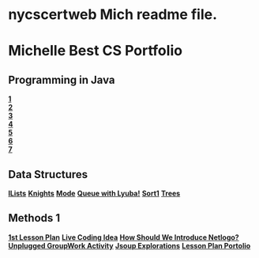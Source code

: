 # nycscertweb Mich readme file.


# Michelle Best CS Portfolio
## Programming in Java

**[1](https://github.com/hunter-teacher-cert/work_csci70900-MichCS/tree/master/1)**  
**[2](https://github.com/hunter-teacher-cert/work_csci70900-MichCS/tree/master/2)**  
**[3](https://github.com/hunter-teacher-cert/work_csci70900-MichCS/tree/master/3)**  
**[4](https://github.com/hunter-teacher-cert/work_csci70900-MichCS/tree/master/4)**  
**[5](https://github.com/hunter-teacher-cert/work_csci70900-MichCS/tree/master/5)**  
**[6](https://github.com/hunter-teacher-cert/work_csci70900-MichCS/tree/master/6)**  
**[7]()**  

## Data Structures
**[lLists](https://github.com/hunter-teacher-cert/work_csci70900-MichCS/tree/master/ds/Llists)** 
**[Knights](https://github.com/hunter-teacher-cert/work_csci70900-MichCS/tree/master/ds/Knights)**
**[Mode](https://github.com/hunter-teacher-cert/work_csci70900-MichCS/tree/master/ds/Mode)** 
**[Queue with Lyuba!](https://github.com/hunter-teacher-cert/work_csci70900-MichCS/tree/master/ds/Queue)**
**[Sort1](https://github.com/hunter-teacher-cert/work_csci70900-MichCS/tree/master/ds/Sort1)**
**[Trees](https://github.com/hunter-teacher-cert/work_csci70900-MichCS/tree/master/ds/Trees)**


## Methods 1
**[1st Lesson Plan](https://github.com/hunter-teacher-cert/work_csci70900-MichCS/blob/master/meth1/01LessonPlan.md)** 
**[Live Coding Idea](https://github.com/hunter-teacher-cert/work_csci70900-MichCS/blob/master/meth1/02LiveCodingLesson.md)**
**[How Should We Introduce Netlogo?](https://github.com/hunter-teacher-cert/work_csci70900-MichCS/blob/master/meth1/05_netlogo.md)** 
**[Unplugged GroupWork Activity](https://github.com/hunter-teacher-cert/work_csci70900-MichCS/blob/master/meth1/06_unplugged.md)**
**[Jsoup Explorations](https://github.com/hunter-teacher-cert/work_csci70900-MichCS/tree/master/meth1/11_jsoup.java)**
**[Lesson Plan Portolio](https://github.com/hunter-teacher-cert/work_csci70900-MichCS/tree/master/meth1/portfolio)**

